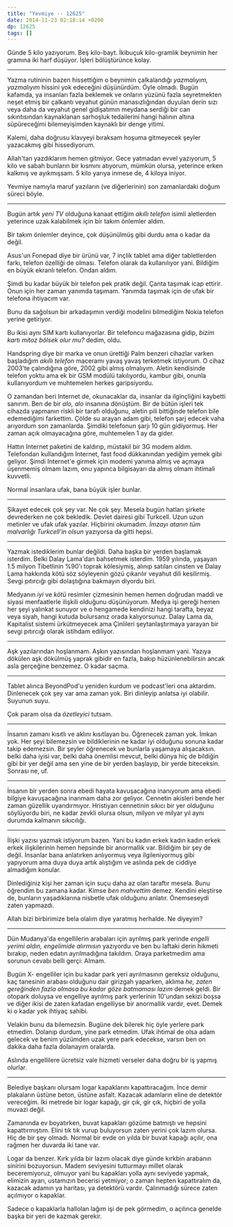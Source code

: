 ```yaml
---
title: "Yevmiye -- 12625"
date: 2014-11-23 02:18:14 +0200
dp: 12625
tags: []
---
```


Günde 5 kilo yazıyorum. Beş kilo-bayt. İkibuçuk kilo-gramlık beynimin
her gramına iki harf düşüyor. İşleri bölüştürünce kolay.

----

Yazma rutininin bazen hissettiğim o beynimin çalkalandığı *yazmalıyım,
yazmalıyım* hissini yok edeceğini düşünürdüm. Öyle olmadı. Bugün
kafamda, ya insanları fazla beklemek ve onların yüzünü fazla
seyretmekten neşet etmiş bir çalkantı veyahut günün manasızlığından
duyulan derin sızı veya daha da veyahut genel gidişatımın meydana
serdiği bir can sıkıntısından kaynaklanan sarhoşluk tedailerini hangi
halının altına süpüreceğimi bilemeyişimden kaynaklı bir denge yitimi.

Kalemi, daha doğrusu klavyeyi bıraksam hoşuma gitmeyecek şeyler
yazacakmış gibi hissediyorum.

Allah'tan yazdıklarım hemen gitmiyor. Gece yatmadan evvel yazıyorum, 5
kilo ve sabah bunların bir kısmını atıyorum, mümkün olursa, yeterince
erken kalkmış ve ayıkmışsam. 5 kilo yarıya inmese de, 4 kiloya iniyor.

Yevmiye namıyla maruf yazıların (ve diğerlerinin) son zamanlardaki doğum
süreci böyle.

--------------

Bugün artık *yeni TV* olduğuna kanaat ettiğim *akıllı telefon* isimli
aletlerden yeterince uzak kalabilmek için bir takım önlemler aldım.

Bir takım önlemler deyince, çok düşünülmüş gibi durdu ama o kadar da
değil.

Asus'un Fonepad diye bir ürünü var, 7 inçlik tablet ama diğer
tabletlerden farkı, telefon özelliği de olması. Telefon olarak da
kullanılıyor yani. Bildiğim en büyük ekranlı telefon. Ondan aldım.

Şimdi bu kadar büyük bir telefon pek pratik değil. Çanta taşımak icap
ettirir. Onun için her zaman yanımda taşımam. Yanımda taşımak için de
ufak bir telefona ihtiyacım var.

Bunu da sağolsun bir arkadaşımın verdiği modelini bilmediğim Nokia
telefon yerine getiriyor.

Bu ikisi aynı SIM kartı kullanıyorlar. Bir telefoncu mağazasına gidip,
*bizim kartı mitoz bölsek olur mu?* dedim, oldu.

Handspring diye bir marka ve onun ürettiği Palm benzeri cihazlar varken
başladığım *akıllı telefon* maceramı yavaş yavaş terketmek istiyorum. O
cihaz 2003'te çalındığına göre, 2002 gibi almış olmalıyım. Aletin
kendisinde telefon yoktu ama ek bir GSM modülü takılıyordu, kambur gibi,
onunla kullanıyordum ve muhtemelen herkes garipsiyordu.

O zamandan beri Internet de, okunacaklar da, insanlar da ilginçliğini
kaybetti sanırım. Ben de bir *alo, alo* insanına dönüştüm. Bir de bütün
işleri tek cihazda yapmanın riskli bir tarafı olduğunu, aletin pili
bittiğinde telefon bile edemediğimi farkettim. Çölde su arayan adam
gibi, telefon şarj edecek vaha arıyordum son zamanlarda. Şimdiki
telefonun şarjı 10 gün gidiyormuş. Her zaman açık olmayacağına göre,
muhtemelen 1 ay da gider.

Hattın Internet paketini de kaldırıp, müstakil bir 3G modem aldım.
Telefondan kullandığım Internet, fast food dükkanından yediğim yemek
gibi geliyor. Şimdi Internet'e girmek için modemi yanıma almış ve açmaya
üşenmemiş olmam lazım, onu yapınca bilgisayarı da almış olmam ihtimali
kuvvetli.

Normal insanlara ufak, bana büyük işler bunlar.

--------------

Şikayet edecek çok şey var. Ne çok şey. Mesela bugün hatları şirkete
devrederken ne çok bekledik. Devlet dairesi gibi Turkcell. Uzun uzun
metinler ve ufak ufak yazılar. Hiçbirini okumadım. *İmzayı atanın tüm
malvarlığı Turkcell'in olsun* yazıyorsa da gitti hepsi.

--------------

Yazmak istediklerim bunlar değildi. Daha başka bir yerden başlamak
isterdim. Belki Dalay Lama'dan bahsetmek isterdim. 1959 yılında, yaşayan
1.5 milyon Tibetlinin %90'ı toprak kölesiymiş, alınıp satılan cinsten ve
Dalay Lama hakkında kötü söz söyleyenin gözü çıkarılır veyahut dili
kesilirmiş. Sevgi pıtırcığı gibi dolaştığına bakmayın diyordu biri.

Medyanın *iyi* ve *kötü* resimler çizmesinin hemen hemen doğrudan maddi
ve siyasi menfaatlerle ilişkili olduğunu düşünüyorum. Medya işi gereği
hemen her şeyi yalınkat sunuyor ve o hengamede kendinizi hangi tarafta,
beyaz veya siyah, hangi kutuda bulursanız orada kalıyorsunuz. Dalay Lama
da, Kapitalist sistemi ürkütmeyecek ama Çinlileri şeytanlaştırmaya
yarayan bir sevgi pıtırcığı olarak istihdam ediliyor.

--------------

Aşk yazılarından hoşlanmam. Aşkın yazısından hoşlanmam yani. Yazıya
dökülen aşk dökülmüş yaprak gibidir en fazla, bakıp hüzünlenebilirsin
ancak asla gerçeğine benzemez. O kadar saçma.

--------------

Tablet alınca BeyondPod'u yeniden kurdum ve podcast'leri ona aktardım.
Dinlenecek çok şey var ama zaman yok. Biri dinleyip anlatsa iyi
olabilir. Suyunun suyu.

Çok param olsa da *özetleyici* tutsam.

--------------

İnsanın zamanı kısıtlı ve aklını kısıtlayan bu. Öğrenecek zaman yok.
İmkan yok. Her şeyi bilemezsin ve bildiklerinin ne kadar iyi olduğunu
sonuna kadar takip edemezsin. Bir şeyler öğrenecek ve bunlarla yaşamaya
alışacaksın. belki daha iyisi var, belki daha önemlisi mevcut, belki
dünya hiç de bildiğin gibi bir yer değil ama sen yine de bir yerden
başlayıp, bir yerde biteceksin. Sonrası ne, uf.

--------------

İnsanın bir yerden sonra ebedi hayata kavuşacağına inanıyorum ama ebedi
bilgiye kavuşacağına inanmam daha zor geliyor. Cennetin akisleri bende
her zaman güzellik uyandırmıyor. Hristiyan cennetinin sıkıcı bir yer
olduğunu söylüyordu biri, ne kadar zevkli olursa olsun, milyon ve milyar
yıl aynı durumda kalmanın sıkıcılığı.

--------------

İlişki yazısı yazmak istiyorum bazen. Yani bu kadın erkek kadın kadın
erkek erkek ilişkilerinin hemen hepsinde bir anormallik var. Bildiğim
bir şey de değil. İnsanlar bana anlatırken anlıyormuş veya
ilgileniyormuş gibi yapıyorum ama duya duya artık alıştığım ve aslında
pek de ciddiye almadığım konular.

Dinlediğiniz kişi her zaman için suçu daha az olan taraftır mesela. Bunu
öğrendim bu zamana kadar. Kimse *ben mahvettim* demez. Kendini eleştirse
de, bunların yaşadıklarına nisbetle ufak olduğunu anlatır. Önemseseydi
zaten yapmazdı.

Allah bizi birbirimize bela olalım diye yaratmış herhalde. Ne diyeyim?

--------------

Dün Mudanya'da engellilerin arabaları için ayrılmış park yerinde
*engelli yerimi aldın, engelimide alırmısın* yazıyordu ve ben bu laftaki
derin hikmeti bırakıp, neden edatın ayrılmadığına takıldım. Oraya
parketmedim ama sorunun cevabı belli gerçi: Almam.

Bugün X- engelliler için bu kadar park yeri ayrılmasının gereksiz
olduğunu, kaç tanesinin arabası olduğunu dair girizgah yaparken, aklıma
*he, zaten gereğinden fazla olmasa bu kadar göze batmaması lazım* demek
geldi. Bir otopark doluysa ve engelliye ayrılmış park yerlerinin
10'undan sekizi boşsa ve diğer ikisi de zaten kafadan engelliyse bir
anormallik vardır, evet. Demek ki o kadar yok ihtiyaç sahibi.

Velakin bunu da bilemezsin. Bugüne dek bilerek hiç öyle yerlere park
etmedim. Dolanıp durdum, yine park etmedim. Ufak ihtimal de olsa adam
gelecek ve benim yüzümden uzak yere park edecekse, varsın ben on dakika
daha fazla dolanayım oralarda.

Aslında engellilere ücretsiz vale hizmeti verseler daha doğru bir iş
yapmış olurlar.

--------------

Belediye başkanı olursam logar kapaklarını kapattıracağım. İnce demir
plakaların üstüne beton, üstüne asfalt. Kazacak adamların eline de
detektör vereceğim. İki metrede bir logar kapağı, gir çık, gir çık,
hiçbiri de yolla muvazi değil.

Zamanında ev boyatırken, buvat kapakları gözüme batmıştı ve hepsini
kapattırmıştım. Elini tık tık vurup buluyorsun zaten yerini çok lazım
olursa. Hiç de bir şey olmadı. Normal bir evde on yılda bir buvat kapağı
açılır, ona rağmen her duvarda iki tane var.

Logar da benzer. Kırk yılda bir lazım olacak diye günde kırkbin arabanın
sinirini bozuyorsun. Madem seviyesini tutturmayı millet olarak
beceremiyoruz, olmuyor yani bu kapakları yolla aynı seviyede yapmak,
elimizin ayarı, ustamızın becerisi yetmiyor; o zaman hepten kapattıralım
da, kazacak adamın ya haritası, ya detektörü vardır. Çalınmadığı sürece
zaten açılmıyor o kapaklar.

Sadece o kapaklarla hallolan lağım işi de pek görmedim, o açılınca
genelde başka bir yeri de kazmak gerekir.

